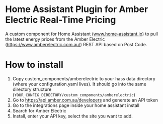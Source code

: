 # Home Assistant Plugin for Amber Electric Real-Time Pricing

A custom component for Home Assistant (www.home-assistant.io) to pull the latest energy prices from the Amber Electric (https://www.amberelectric.com.au/) REST API based on Post Code.

# How to install

1. Copy custom_components/amberelectric to your hass data directory (where your configuration.yaml lives). It should go into the same directory structure (`YOUR_CONFIG_DIRECTORY/custom_components/amberelectric`)
2. Go to https://api.amber.com.au/developers and generate an API token
3. Go to the integrations page inside your home assistant install
4. Search for Amber Electric
5. Install, enter your API key, select the site you want to add.
